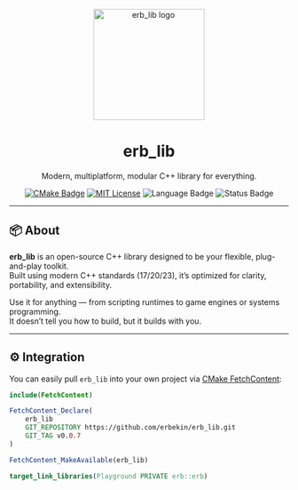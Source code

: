 <p align="center">
  <img src="https://raw.githubusercontent.com/erbekin/erb_lib/main/.github/assets/erb_logo.png" width="200" alt="erb_lib logo">
</p>

<h1 align="center">erb_lib</h1>

<p align="center">
  Modern, multiplatform, modular C++ library for everything.
</p>

<p align="center">
  <a href="https://cmake.org/"><img src="https://img.shields.io/badge/CMake-3.16+-blue.svg" alt="CMake Badge"></a>
  <a href="https://opensource.org/licenses/MIT"><img src="https://img.shields.io/badge/License-MIT-green.svg" alt="MIT License"></a>
  <img src="https://img.shields.io/badge/language-C++20-blue.svg" alt="Language Badge">
  <img src="https://img.shields.io/badge/status-alpha-orange.svg" alt="Status Badge">
</p>

---

## 📦 About

**erb_lib** is an open-source C++ library designed to be your flexible, plug-and-play toolkit.  
Built using modern C++ standards (17/20/23), it’s optimized for clarity, portability, and extensibility.

Use it for anything — from scripting runtimes to game engines or systems programming.  
It doesn’t tell you how to build, but it builds with you.

---

## ⚙️ Integration

You can easily pull `erb_lib` into your own project via [CMake FetchContent](https://cmake.org/cmake/help/latest/module/FetchContent.html):

```cmake
include(FetchContent)

FetchContent_Declare(
    erb_lib
    GIT_REPOSITORY https://github.com/erbekin/erb_lib.git
    GIT_TAG v0.0.7
)

FetchContent_MakeAvailable(erb_lib)

target_link_libraries(Playground PRIVATE erb::erb)
```

